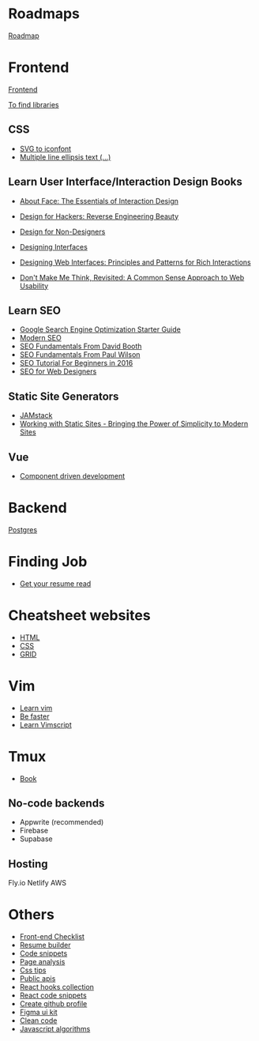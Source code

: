 # Roadmaps

[Roadmap](https://github.com/kamranahmedse/developer-roadmap)

# Frontend

[Frontend](https://frontendmasters.com/books/front-end-handbook/2019)

[To find libraries](https://awesomejs.dev/)

## CSS

- [SVG to iconfont](https://css-tricks.com/svg-sprites-use-better-icon-fonts/)
- [Multiple line ellipsis text (...) ](https://css-tricks.com/line-clampin/)

## Learn User Interface/Interaction Design Books

- [About Face: The Essentials of Interaction Design](https://www.amazon.com/About-Face-Essentials-Interaction-Design-ebook/dp/B00MFPZ9UY)

- [Design for Hackers: Reverse Engineering Beauty](https://www.amazon.com/Design-Hackers-Reverse-Engineering-Beauty/dp/1119998956)

- [Design for Non-Designers](https://www.youtube.com/watch?v=ZbrzdMaumNk&feature=youtu.be)

- [Designing Interfaces](https://www.amazon.com/Designing-Interfaces-Jenifer-Tidwell/dp/1449379702)

- [Designing Web Interfaces: Principles and Patterns for Rich Interactions](https://www.amazon.com/Designing-Web-Interfaces-Principles-Interactions-ebook/dp/B0026OR33U)

- [Don't Make Me Think, Revisited: A Common Sense Approach to Web Usability](https://www.amazon.com/Dont-Make-Think-Revisited-Usability/dp/0321965515)

## Learn SEO

- [Google Search Engine Optimization Starter Guide](https://developers.google.com/search/docs/beginner/seo-starter-guide?hl=en&visit_id=637458022223786658-1641476144&rd=1)
- [Modern SEO](https://frontendmasters.com/courses/modern-seo/)
- [SEO Fundamentals From David Booth](http://www.lynda.com/Analytics-tutorials/SEO-Fundamentals/187858-2.html)
- [SEO Fundamentals From Paul Wilson](https://www.pluralsight.com/courses/seo-fundamentals)
- [SEO Tutorial For Beginners in 2016](http://www.hobo-web.co.uk/seo-tutorial/)
- [SEO for Web Designers](https://webdesign.tutsplus.com/courses/seo-for-web-designers)

## Static Site Generators

- [JAMstack](https://jamstack.org/)
- [Working with Static Sites - Bringing the Power of Simplicity to Modern Sites](https://www.amazon.com/Working-Static-Sites-Bringing-Simplicity/dp/1491960949)

## Vue

- [Component driven development](https://www.componentdriven.org/)



# Backend

[Postgres](https://roadmap.sh/postgresql-dba)

# Finding Job

- [Get your resume read](https://www.joelonsoftware.com/2004/01/26/getting-your-resume-read/)



# Cheatsheet websites

- [HTML](https://htmlreference.io/)
- [CSS](cssreference.io)
- [GRID](https://grid.malven.co/)



# Vim

- [Learn vim](https://github.com/iggredible/Learn-Vim)
- [Be faster](https://github.com/eposts/Rich/blob/master/blog/Linux/Practical%20Vim%20Edit%20Text%20at%20the%20Speed%20of%20Thought.pdf)
- [Learn Vimscript](https://learnvimscriptthehardway.stevelosh.com/)

# Tmux

- [Book](https://github.com/ole3021/Resources/blob/master/Ebooks/Tools/tmux%20-%20Productive%20Mouse-Free%20Development.pdf)

## No-code backends

- Appwrite (recommended)
- Firebase
- Supabase

## Hosting

Fly.io
Netlify
AWS

# Others

- [Front-end Checklist](https://github.com/thedaviddias/Front-End-Checklist)
- [Resume builder](https://resume.io/app/resumes/24132599/edit)
- [Code snippets](https://github.com/30-seconds/30-seconds-of-code)
- [Page analysis](https://web.dev/)
- [Css tips](https://github.com/AllThingsSmitty/css-protips)
- [Public apis](https://github.com/public-apis/public-apis)
- [React hooks collection](https://github.com/streamich/react-use)
- [React code snippets](https://github.com/30-seconds/30-seconds-of-react)
- [Create github profile](https://www.profileme.dev/)
- [Figma ui kit](https://www.untitledui.com/)
- [Clean code](https://github.com/ryanmcdermott/clean-code-javascript)
- [Javascript algorithms](https://github.com/trekhleb/javascript-algorithms)
